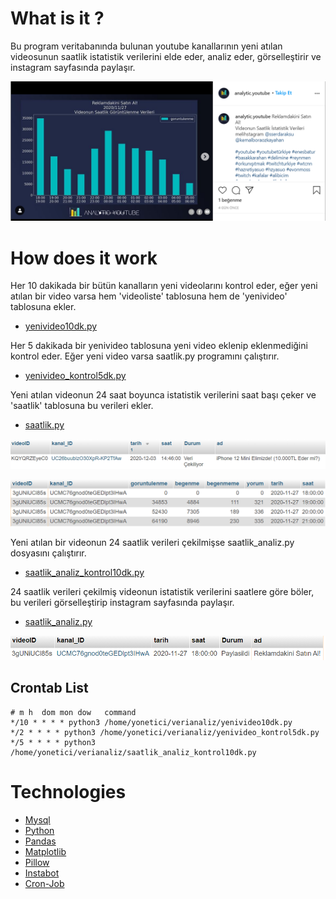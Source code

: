 # What is it ?

  
Bu program veritabanında bulunan youtube kanallarının yeni atılan videosunun saatlik istatistik verilerini elde eder, analiz eder, görselleştirir ve instagram sayfasında paylaşır.


![enter image description here](https://github.com/MrSipahi/Youtube_hourly_analysis/blob/main/photo/post.PNG?raw=true)


# How does it work
Her 10 dakikada bir bütün kanalların yeni videolarını kontrol eder, eğer yeni atılan bir video varsa hem 'videoliste' tablosuna hem de 'yenivideo' tablosuna ekler.

 - [yenivideo10dk.py
](https://github.com/MrSipahi/Youtube_hourly_analysis/blob/main/yenivideo10dk.py)


Her 5 dakikada bir yenivideo tablosuna yeni video eklenip eklenmediğini kontrol eder. Eğer yeni video varsa saatlik.py programını çalıştırır.

 - [yenivideo_kontrol5dk.py](https://github.com/MrSipahi/Youtube_hourly_analysis/blob/main/yenivideo_kontrol5dk.py)

Yeni atılan videonun 24 saat boyunca istatistik verilerini saat başı çeker ve 'saatlik' tablosuna bu verileri ekler.

 - [saatlik.py](https://github.com/MrSipahi/Youtube_hourly_analysis/blob/main/saatlik.py)

![enter image description here](https://github.com/MrSipahi/Youtube_hourly_analysis/blob/main/photo/veri_cekiliyor.PNG?raw=true)

![enter image description here](https://github.com/MrSipahi/Youtube_hourly_analysis/blob/main/photo/veri_istatistik.PNG?raw=true)

Yeni atılan bir videonun 24 saatlik verileri çekilmişse saatlik_analiz.py dosyasını çalıştırır.

 - [saatlik_analiz_kontrol10dk.py](https://github.com/MrSipahi/Youtube_hourly_analysis/blob/main/saatlik_analiz_kontrol10dk.py)

24 saatlik verileri çekilmiş videonun istatistik verilerini saatlere göre böler, bu verileri görselleştirip instagram sayfasında paylaşır.

 - [saatlik_analiz.py](https://github.com/MrSipahi/Youtube_hourly_analysis/blob/main/saatlik_analiz.py)

![enter image description here](https://github.com/MrSipahi/Youtube_hourly_analysis/blob/main/photo/paylasildi.PNG?raw=true)

## Crontab List

    # m h  dom mon dow   command
    */10 * * * * python3 /home/yonetici/verianaliz/yenivideo10dk.py 
    */2 * * * * python3 /home/yonetici/verianaliz/yenivideo_kontrol5dk.py
    */5 * * * * python3 /home/yonetici/verianaliz/saatlik_analiz_kontrol10dk.py

#  Technologies

 - [Mysql](https://www.mysql.com/)
 - [Python](https://www.python.org/)
 - [Pandas](https://pypi.org/project/pandas/)
 - [Matplotlib](https://pypi.org/project/matplotlib/)
 - [Pillow](https://pypi.org/project/Pillow/)
 - [Instabot](https://pypi.org/project/instabot/)
 - [Cron-Job](https://cron-job.org/en/)

 

